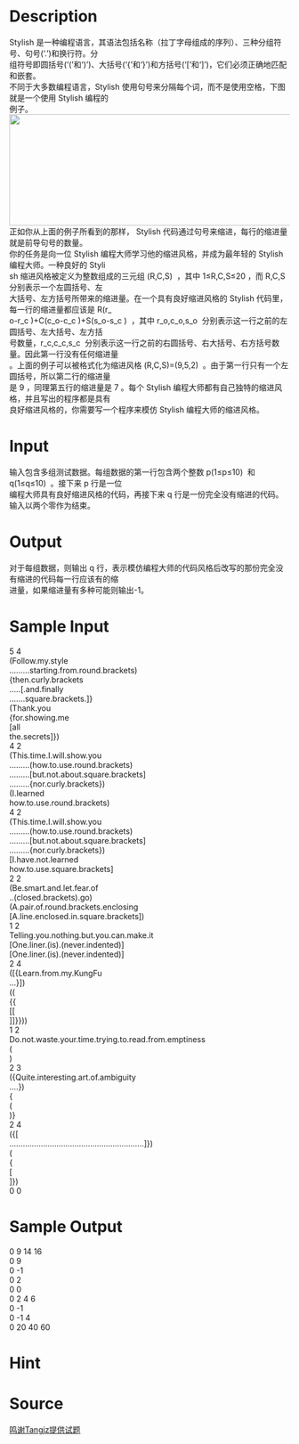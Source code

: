 
# Description

<div class="content"><div>Stylish 是一种编程语言，其语法包括名称（拉丁字母组成的序列）、三种分组符号、句号(‘.’)和换行符。分</div>
<div>组符号即圆括号(‘(’和‘)’)、大括号(‘{’和‘}’)和方括号(‘[’和‘]’)，它们必须正确地匹配和嵌套。</div>
<div>不同于大多数编程语言，Stylish 使用句号来分隔每个词，而不是使用空格，下图就是一个使用 Stylish 编程的</div>
<div>例子。</div>
<div><img src="/source/bzoj/4687/img/aHR0cHM6Ly9seWRzeS5jb20vSnVkZ2VPbmxpbmUvdXBsb2FkLzIwMTYwOC9mZi5wbmc=.png" width="566" height="200" alt=""/></div>
<div>正如你从上面的例子所看到的那样， Stylish 代码通过句号来缩进，每行的缩进量就是前导句号的数量。</div>
<div>你的任务是向一位 Stylish 编程大师学习他的缩进风格，并成为最年轻的 Stylish 编程大师。一种良好的 Styli</div>
<div>sh 缩进风格被定义为整数组成的三元组 (R,C,S)  ，其中 1≤R,C,S≤20 ，而 R,C,S 分别表示一个左圆括号、左</div>
<div>大括号、左方括号所带来的缩进量。在一个具有良好缩进风格的 Stylish 代码里，每一行的缩进量都应该是 R(r_</div>
<div>o-r_c )+C(c_o-c_c )+S(s_o-s_c )  ，其中 r_o,c_o,s_o  分别表示这一行之前的左圆括号、左大括号、左方括</div>
<div>号数量，r_c,c_c,s_c  分别表示这一行之前的右圆括号、右大括号、右方括号数量。因此第一行没有任何缩进量</div>
<div>。上面的例子可以被格式化为缩进风格 (R,C,S)=(9,5,2)  。由于第一行只有一个左圆括号，所以第二行的缩进量</div>
<div>是 9 ，同理第五行的缩进量是 7 。每个 Stylish 编程大师都有自己独特的缩进风格，并且写出的程序都是具有</div>
<div>良好缩进风格的，你需要写一个程序来模仿 Stylish 编程大师的缩进风格。</div>
<div></div>
<p></p></div>

# Input

<div class="content"><div>输入包含多组测试数据。每组数据的第一行包含两个整数 p(1≤p≤10)  和 q(1≤q≤10)  。接下来 p 行是一位</div>
<div>编程大师具有良好缩进风格的代码，再接下来 q 行是一份完全没有缩进的代码。输入以两个零作为结束。</div>
<p></p></div>

# Output

<div class="content"><div>对于每组数据，则输出 q 行，表示模仿编程大师的代码风格后改写的那份完全没有缩进的代码每一行应该有的缩</div>
<div>进量，如果缩进量有多种可能则输出-1。</div>
<p></p></div>

# Sample Input

<div class="content"><span class="sampledata">5 4<br/>
(Follow.my.style<br/>
.........starting.from.round.brackets)<br/>
{then.curly.brackets<br/>
.....[.and.finally<br/>
.......square.brackets.]}<br/>
(Thank.you<br/>
{for.showing.me<br/>
[all<br/>
the.secrets]})<br/>
4 2<br/>
(This.time.I.will.show.you<br/>
.........(how.to.use.round.brackets)<br/>
.........[but.not.about.square.brackets]<br/>
.........{nor.curly.brackets})<br/>
(I.learned<br/>
how.to.use.round.brackets)<br/>
4 2<br/>
(This.time.I.will.show.you<br/>
.........(how.to.use.round.brackets)<br/>
.........[but.not.about.square.brackets]<br/>
.........{nor.curly.brackets})<br/>
[I.have.not.learned<br/>
how.to.use.square.brackets]<br/>
2 2<br/>
(Be.smart.and.let.fear.of<br/>
..(closed.brackets).go)<br/>
(A.pair.of.round.brackets.enclosing<br/>
[A.line.enclosed.in.square.brackets])<br/>
1 2<br/>
Telling.you.nothing.but.you.can.make.it<br/>
[One.liner.(is).(never.indented)]<br/>
[One.liner.(is).(never.indented)]<br/>
2 4<br/>
([{Learn.from.my.KungFu<br/>
...}])<br/>
((<br/>
{{<br/>
[[<br/>
]]}}))<br/>
1 2<br/>
Do.not.waste.your.time.trying.to.read.from.emptiness<br/>
(<br/>
)<br/>
2 3<br/>
({Quite.interesting.art.of.ambiguity<br/>
....})<br/>
{<br/>
(<br/>
)}<br/>
2 4<br/>
({[<br/>
............................................................]})<br/>
(<br/>
{<br/>
[<br/>
]})<br/>
0 0</span></div>

# Sample Output

<div class="content"><span class="sampledata">0 9 14 16<br/>
0 9<br/>
0 -1<br/>
0 2<br/>
0 0<br/>
0 2 4 6<br/>
0 -1<br/>
0 -1 4<br/>
0 20 40 60<br/>
</span></div>

# Hint

<div class="content"><p></p></div>

# Source

<div class="content"><p><a href="problemset.php?search=鸣谢Tangjz提供试题">鸣谢Tangjz提供试题</a></p></div>

